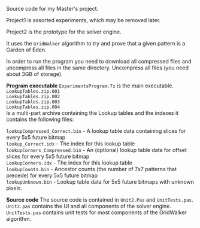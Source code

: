 Source code for my Master's project.

Project1 is assorted experiments, which may be removed later.

Project2 is the prototype for the solver engine.

It uses the `GridWalker` algorithm to try and prove that a given pattern is a Garden of Eden.

In order to run the program you need to download all compressed files and uncompress all files in the same directory.
Uncompress all files (you need about 3GB of storage).

**Program executable** 
`ExperimentsProgram.7z` is the main executable.
`LookupTables.zip.001`  
`LookupTables.zip.002`  
`LookupTables.zip.003`  
`LookupTables.zip.004`  
Is a multi-part archive containing the Lookup tables and the indexes it contains the following files:  

`lookupCompressed_Correct.bin` - A lookup table data containing slices for every 5x5 future bitmap  
`lookup_Correct.idx` - The index for this lookup table  
`lookupCorners_Compressed.bin` - An (optional) lookup table data for offset slices for every 5x5 future bitmap  
`LookupCorners.idx` - The index for this lookup table  
`lookupCounts.bin` - Ancestor counts (the number of 7x7 patterns that precede) for every 5x5 future bitmap  
`lookupUnknown.bin` - Lookup table data for 5x5 future bitmaps with unknown pixels.  

**Source code**
The source code is contained in `Unit2.Pas` and `UnitTests.pas`.  
`Unit2.pas` contains the UI and all components of the solver engine.  
`UnitTests.pas` contains unit tests for most components of the GridWalker algorithm.  







